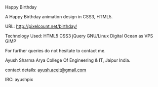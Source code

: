 Happy Birthday

A Happy Birthday animation design in CSS3, HTML5.

URL: http://pixelcount.net/birthday/

Technology Used: HTML5 CSS3 jQuery  GNU/Linux Digital Ocean as VPS GIMP

For further queries do not hesitate to contact me.

Ayush Sharma Arya College Of Engineering & IT, Jaipur India.

contact details: ayush.aceit@gmail.com

IRC: ayushpix

